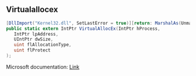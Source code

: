 ## Virtualallocex

```csharp
[DllImport("Kernel32.dll", SetLastError = true)][return: MarshalAs(UnmanagedType.LPArray, SizeParamIndex = 1)]
public static extern IntPtr VirtualAllocEx(IntPtr hProcess,
   IntPtr lpAddress,
   UIntPtr dwSize,
   uint flAllocationType,
   uint flProtect
);
```

Microsoft documentation: [Link](https://docs.microsoft.com/en-us/windows/win32/api/memoryapi/nf-memoryapi-virtualallocex)

